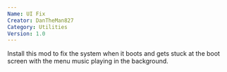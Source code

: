 ```yaml
---
Name: UI Fix
Creator: DanTheMan827
Category: Utilities
Version: 1.0
---
```

Install this mod to fix the system when it boots and gets stuck at the boot screen with the menu music playing in the background.